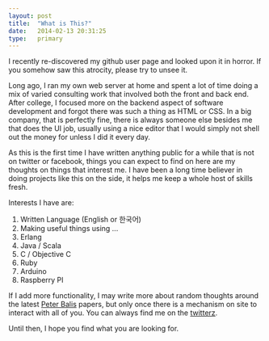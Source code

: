 ```yaml
---
layout: post
title:  "What is This?"
date:   2014-02-13 20:31:25
type:   primary
---
```


I recently re-discovered my github user page and looked upon it in horror. If
you somehow saw this atrocity, please try to unsee it.

Long ago, I ran my own web server at home and spent a lot of time doing a mix
of varied consulting work that involved both the front and back end.  After
college, I focused more on the backend aspect of software development and forgot
there was such a thing as HTML or CSS.  In a big company, that is perfectly
fine, there is always someone else besides me that does the UI job, usually using
a nice editor that I would simply not shell out the money for unless I did it
every day.

As this is the first time I have written anything public for a while that is
not on twitter or facebook, things you can expect to find on here are my
thoughts on things that interest me.  I have been a long time believer in
doing projects like this on the side, it helps me keep a whole host of skills
fresh.

Interests I have are:

1.  Written Language (English or 한국어)
2.  Making useful things using ...
  1.  Erlang
  2.  Java / Scala
  3.  C / Objective C
  4.  Ruby
  5.  Arduino
  6.  Raspberry PI

If I add more functionality, I may write more about random thoughts around the
latest [Peter Balis](https://twitter.com/pbailis) papers, but only once there is
a mechanism on site to interact with all of you.  You can always find me on the
[twitterz](https://twitter.com/randysecrist).

Until then, I hope you find what you are looking for.
